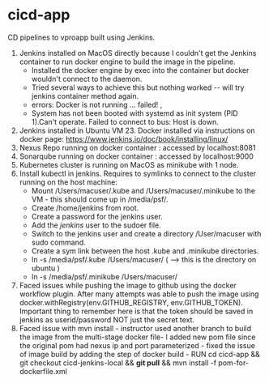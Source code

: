 # cicd-app
CD pipelines to vproapp built using Jenkins.

1. Jenkins installed on MacOS directly because I couldn't get the Jenkins container to run docker engine to build the image in the pipeline.
   - Installed the docker engine by exec into the container but docker wouldn't connect to the daemon.
   - Tried several ways to achieve this but nothing worked -- will try jenkins container method again.
   - errors: Docker is not running ... failed! ,
   - System has not been booted with systemd as init system (PID  1).Can't operate. Failed to connect to bus: Host is       down.
2. Jenkins installed in Ubuntu VM 23. Docker installed via instructions on docker page: https://www.jenkins.io/doc/book/installing/linux/
3. Nexus Repo running on docker container : accessed by localhost:8081
4. Sonarqube running on docker container : accessed by localhost:9000
5. Kubernetes cluster is running on MacOS as minikube with 1 node. 
6. Install kubectl in jenkins. Requires to symlinks to connect to the cluster running on the host machine:
   * Mount /Users/macuser/.kube and  /Users/macuser/.minikube to the VM - this should come up in /media/psf/.
   * Create /home/jenkins from root.
   * Create a password for the jenkins user.
   * Add the *jenkins* user to the sudoer file.
   * Switch to the jenkins user and create a directory /User/macuser with sudo command.
   * Create a sym link between the host .kube and .minikube directories.
   * ln -s /media/psf/.kube /Users/macuser/ ( --> this is the directory on ubuntu )
   * ln -s /media/psf/.minikube /Users/macuser/
7. Faced issues while pushing the image to github using the docker workflow plugin. After many attempts was able to push the image using docker.withRegistry(env.GITHUB_REGISTRY, env.GITHUB_TOKEN). Important thing to remember here is that the token should be saved in jenkins as userid/password NOT just the secret text.
8. Faced issue with mvn install - instructor used another branch <docker> to build the image from the multi-stage docker file- I added new pom file since the original pom had nexus ip and port parameterized - fixed the issue of image build by adding the step of docker build - RUN cd cicd-app && git checkout cicd-jenkins-local && **git pull** && mvn install -f pom-for-dockerfile.xml


